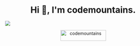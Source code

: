 <h1 align="center">Hi 👋, I'm codemountains.</h1>

<img src="assets/bio-anim.gif"><br>
<p align="center"><a href="https://www.buymeacoffee.com/codemountains"><img align="center" src="https://cdn.buymeacoffee.com/buttons/v2/default-yellow.png" height="35" width="147" alt="codemountains" /></a></p>
